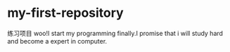 # my-first-repository
练习项目
woo!I start my programming finally.I promise that i will study hard and become a expert in computer.
